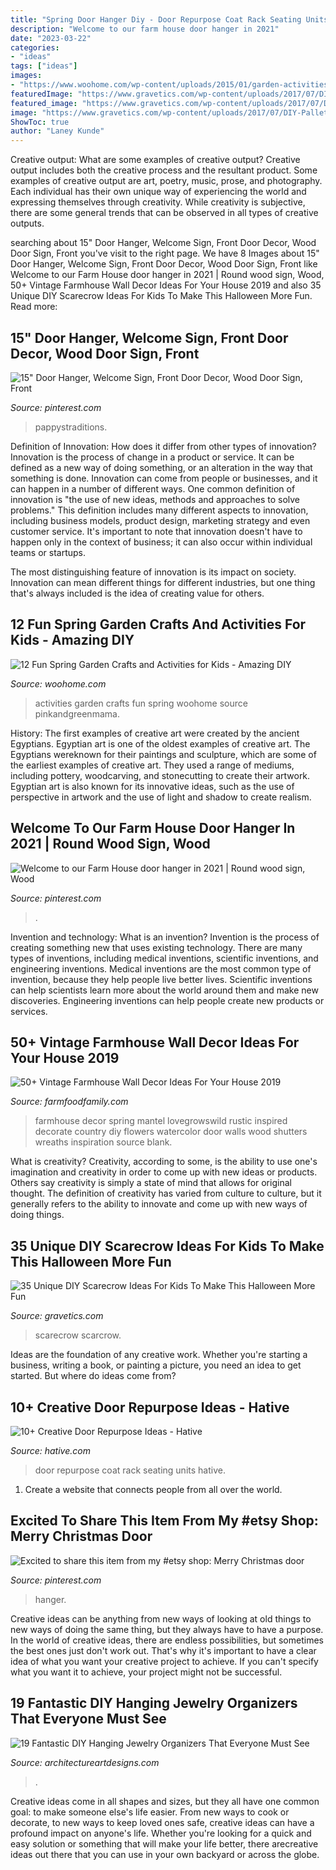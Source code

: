 ```yaml
---
title: "Spring Door Hanger Diy - Door Repurpose Coat Rack Seating Units Hative"
description: "Welcome to our farm house door hanger in 2021"
date: "2023-03-22"
categories:
- "ideas"
tags: ["ideas"]
images:
- "https://www.woohome.com/wp-content/uploads/2015/01/garden-activities-for-kids-woohome-8.jpg"
featuredImage: "https://www.gravetics.com/wp-content/uploads/2017/07/DIY-Pallet-Scarcrow.jpg"
featured_image: "https://www.gravetics.com/wp-content/uploads/2017/07/DIY-Pallet-Scarcrow.jpg"
image: "https://www.gravetics.com/wp-content/uploads/2017/07/DIY-Pallet-Scarcrow.jpg"
ShowToc: true
author: "Laney Kunde"
---
```



Creative output: What are some examples of creative output?
Creative output includes both the creative process and the resultant product. Some examples of creative output are art, poetry, music, prose, and photography. Each individual has their own unique way of experiencing the world and expressing themselves through creativity. While creativity is subjective, there are some general trends that can be observed in all types of creative outputs.

	

		
searching about 15&quot; Door Hanger, Welcome Sign, Front Door Decor, Wood Door Sign, Front you've visit to the right page. We have 8 Images about 15&quot; Door Hanger, Welcome Sign, Front Door Decor, Wood Door Sign, Front like Welcome to our Farm House door hanger in 2021 | Round wood sign, Wood, 50+ Vintage Farmhouse Wall Decor Ideas For Your House 2019 and also 35 Unique DIY Scarecrow Ideas For Kids To Make This Halloween More Fun. Read more:
		
    
## 15&quot; Door Hanger, Welcome Sign, Front Door Decor, Wood Door Sign, Front

<img loading=lazy src="https://i.pinimg.com/736x/07/f7/99/07f7991a7abae5f929a88ee77df1009b.jpg" onerror="this.onerror=null;this.src='https://tse2.mm.bing.net/th?id=OIP.QHTtnsgwY0thad_cIxFrIAHaJ3&amp;pid=15.1';" alt="15&quot; Door Hanger, Welcome Sign, Front Door Decor, Wood Door Sign, Front">

_Source: pinterest.com_

>pappystraditions. 

	

Definition of Innovation: How does it differ from other types of innovation?
Innovation is the process of change in a product or service. It can be defined as a new way of doing something, or an alteration in the way that something is done. Innovation can come from people or businesses, and it can happen in a number of different ways. 
One common definition of innovation is "the use of new ideas, methods and approaches to solve problems." This definition includes many different aspects to innovation, including business models, product design, marketing strategy and even customer service. It's important to note that innovation doesn't have to happen only in the context of business; it can also occur within individual teams or startups. 

The most distinguishing feature of innovation is its impact on society. Innovation can mean different things for different industries, but one thing that's always included is the idea of creating value for others.

    
## 12 Fun Spring Garden Crafts And Activities For Kids - Amazing DIY

<img loading=lazy src="https://www.woohome.com/wp-content/uploads/2015/01/garden-activities-for-kids-woohome-8.jpg" onerror="this.onerror=null;this.src='https://tse1.mm.bing.net/th?id=OIP.I-e8d0Wdo91S6SwrCLHJGQHaLH&amp;pid=15.1';" alt="12 Fun Spring Garden Crafts and Activities for Kids - Amazing DIY">

_Source: woohome.com_

>activities garden crafts fun spring woohome source pinkandgreenmama. 

	

History: The first examples of creative art were created by the ancient Egyptians.
Egyptian art is one of the oldest examples of creative art. The Egyptians wereknown for their paintings and sculpture, which are some of the earliest examples of creative art. They used a range of mediums, including pottery, woodcarving, and stonecutting to create their artwork. Egyptian art is also known for its innovative ideas, such as the use of perspective in artwork and the use of light and shadow to create realism.

    
## Welcome To Our Farm House Door Hanger In 2021 | Round Wood Sign, Wood

<img loading=lazy src="https://i.pinimg.com/736x/e7/37/d7/e737d73edd73e539b493626d97c72eea.jpg" onerror="this.onerror=null;this.src='https://tse3.mm.bing.net/th?id=OIP.3ykpHxgNVZxlrQsWYhSBLgHaJ3&amp;pid=15.1';" alt="Welcome to our Farm House door hanger in 2021 | Round wood sign, Wood">

_Source: pinterest.com_

>. 

	

Invention and technology: What is an invention?
Invention is the process of creating something new that uses existing technology. There are many types of inventions, including medical inventions, scientific inventions, and engineering inventions. Medical inventions are the most common type of invention, because they help people live better lives. Scientific inventions can help scientists learn more about the world around them and make new discoveries. Engineering inventions can help people create new products or services.

    
## 50+ Vintage Farmhouse Wall Decor Ideas For Your House 2019

<img loading=lazy src="https://i0.wp.com/farmfoodfamily.com/wp-content/uploads/2018/05/02-farmhouse-wall-decor-ideas.jpg?resize=600%2C884&amp;ssl=1" onerror="this.onerror=null;this.src='https://tse3.mm.bing.net/th?id=OIP.Xl9idBTQAM4TniUHLtdVMgHaK6&amp;pid=15.1';" alt="50+ Vintage Farmhouse Wall Decor Ideas For Your House 2019">

_Source: farmfoodfamily.com_

>farmhouse decor spring mantel lovegrowswild rustic inspired decorate country diy flowers watercolor door walls wood shutters wreaths inspiration source blank. 

	

What is creativity?
Creativity, according to some, is the ability to use one's imagination and creativity in order to come up with new ideas or products. Others say creativity is simply a state of mind that allows for original thought. The definition of creativity has varied from culture to culture, but it generally refers to the ability to innovate and come up with new ways of doing things.

    
## 35 Unique DIY Scarecrow Ideas For Kids To Make This Halloween More Fun

<img loading=lazy src="https://www.gravetics.com/wp-content/uploads/2017/07/DIY-Pallet-Scarcrow.jpg" onerror="this.onerror=null;this.src='https://tse4.mm.bing.net/th?id=OIP.vS7fFnO4E-OkOofH3C294QHaJ4&amp;pid=15.1';" alt="35 Unique DIY Scarecrow Ideas For Kids To Make This Halloween More Fun">

_Source: gravetics.com_

>scarecrow scarcrow. 

	

Ideas are the foundation of any creative work. Whether you're starting a business, writing a book, or painting a picture, you need an idea to get started. But where do ideas come from?

    
## 10+ Creative Door Repurpose Ideas - Hative

<img loading=lazy src="https://hative.com/wp-content/uploads/2014/09/door-repurpose-ideas/7-seating-coat-rack-units.jpg" onerror="this.onerror=null;this.src='https://tse1.mm.bing.net/th?id=OIP.wLHVDJkkoCltpry1NitdvwHaLH&amp;pid=15.1';" alt="10+ Creative Door Repurpose Ideas - Hative">

_Source: hative.com_

>door repurpose coat rack seating units hative. 

	

1. Create a website that connects people from all over the world.

    
## Excited To Share This Item From My #etsy Shop: Merry Christmas Door

<img loading=lazy src="https://i.pinimg.com/736x/2c/9b/ad/2c9bad6cc385ec795b9185f0ba367aeb.jpg" onerror="this.onerror=null;this.src='https://tse1.mm.bing.net/th?id=OIP.ltBvubc2QVZTepIQxQzb2AHaJ3&amp;pid=15.1';" alt="Excited to share this item from my #etsy shop: Merry Christmas door">

_Source: pinterest.com_

>hanger. 

	

Creative ideas can be anything from new ways of looking at old things to new ways of doing the same thing, but they always have to have a purpose. In the world of creative ideas, there are endless possibilities, but sometimes the best ones just don't work out. That's why it's important to have a clear idea of what you want your creative project to achieve. If you can't specify what you want it to achieve, your project might not be successful.

    
## 19 Fantastic DIY Hanging Jewelry Organizers That Everyone Must See

<img loading=lazy src="https://www.architectureartdesigns.com/wp-content/uploads/2016/03/11-4.jpg" onerror="this.onerror=null;this.src='https://tse4.mm.bing.net/th?id=OIP.WXKo3V8UJCSnV_T-ZA7iwgHaGE&amp;pid=15.1';" alt="19 Fantastic DIY Hanging Jewelry Organizers That Everyone Must See">

_Source: architectureartdesigns.com_

>. 

	

Creative ideas come in all shapes and sizes, but they all have one common goal: to make someone else's life easier. From new ways to cook or decorate, to new ways to keep loved ones safe, creative ideas can have a profound impact on anyone's life. Whether you're looking for a quick and easy solution or something that will make your life better, there arecreative ideas out there that you can use in your own backyard or across the globe.

